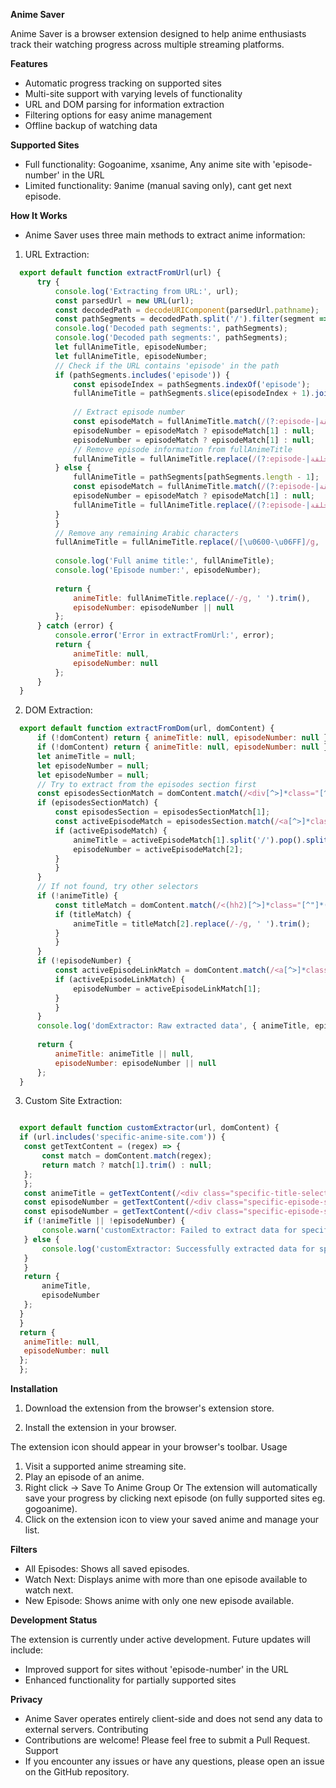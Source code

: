**Anime Saver**

Anime Saver is a browser extension designed to help anime enthusiasts track their watching progress across multiple streaming platforms.

**Features**
- Automatic progress tracking on supported sites
- Multi-site support with varying levels of functionality
- URL and DOM parsing for information extraction
- Filtering options for easy anime management
- Offline backup of watching data
  
**Supported Sites**
- Full functionality: Gogoanime, xsanime, Any anime site with 'episode-number' in the URL
- Limited functionality: 9anime (manual saving only), cant get next episode.
  
**How It Works**
- Anime Saver uses three main methods to extract anime information:
  
1. URL Extraction:
```javascript
  export default function extractFromUrl(url) {
      try {
          console.log('Extracting from URL:', url);
          const parsedUrl = new URL(url);
          const decodedPath = decodeURIComponent(parsedUrl.pathname);
          const pathSegments = decodedPath.split('/').filter(segment => segment !== '');
          console.log('Decoded path segments:', pathSegments);
          console.log('Decoded path segments:', pathSegments);
          let fullAnimeTitle, episodeNumber;
          let fullAnimeTitle, episodeNumber;
          // Check if the URL contains 'episode' in the path
          if (pathSegments.includes('episode')) {
              const episodeIndex = pathSegments.indexOf('episode');
              fullAnimeTitle = pathSegments.slice(episodeIndex + 1).join('-');
              
              // Extract episode number
              const episodeMatch = fullAnimeTitle.match(/(?:episode-|حلقة-)(\d+)/i);
              episodeNumber = episodeMatch ? episodeMatch[1] : null;
              episodeNumber = episodeMatch ? episodeMatch[1] : null;
              // Remove episode information from fullAnimeTitle
              fullAnimeTitle = fullAnimeTitle.replace(/(?:episode-|حلقة-)\d+/i, '').replace(/-+$/, '');
          } else {
              fullAnimeTitle = pathSegments[pathSegments.length - 1];
              const episodeMatch = fullAnimeTitle.match(/(?:episode-|حلقة-)(\d+)/i);
              episodeNumber = episodeMatch ? episodeMatch[1] : null;
              fullAnimeTitle = fullAnimeTitle.replace(/(?:episode-|حلقة-)\d+/i, '').replace(/-+$/, '');
          }
          }
          // Remove any remaining Arabic characters
          fullAnimeTitle = fullAnimeTitle.replace(/[\u0600-\u06FF]/g, '').trim();
  
          console.log('Full anime title:', fullAnimeTitle);
          console.log('Episode number:', episodeNumber);
  
          return {
              animeTitle: fullAnimeTitle.replace(/-/g, ' ').trim(),
              episodeNumber: episodeNumber || null
          };
      } catch (error) {
          console.error('Error in extractFromUrl:', error);
          return {
              animeTitle: null,
              episodeNumber: null
          };
      }
  }
```
2. DOM Extraction:
```javascript
  export default function extractFromDom(url, domContent) {
      if (!domContent) return { animeTitle: null, episodeNumber: null };
      if (!domContent) return { animeTitle: null, episodeNumber: null };
      let animeTitle = null;
      let episodeNumber = null;
      let episodeNumber = null;
      // Try to extract from the episodes section first
      const episodesSectionMatch = domContent.match(/<div[^>]*class="[^"]*block_area[^"]*block_area-episodes[^"]*"[^>]*>([\s\S]*?)<\/div>/);
      if (episodesSectionMatch) {
          const episodesSection = episodesSectionMatch[1];
          const activeEpisodeMatch = episodesSection.match(/<a[^>]*class="[^"]*ep-item[^"]*active[^"]*"[^>]*href="([^"]*)"[^>]*data-number="([^"]*)"[^>]*>/);
          if (activeEpisodeMatch) {
              animeTitle = activeEpisodeMatch[1].split('/').pop().split('?')[0].replace(/-/g, ' ').trim();
              episodeNumber = activeEpisodeMatch[2];
          }
          }
      }
      // If not found, try other selectors
      if (!animeTitle) {
          const titleMatch = domContent.match(/<(hh2)[^>]*class="[^"]*(?:title|film-name|anime-title)[^"]*"[^>]*>(.*?)<\/\1>/);
          if (titleMatch) {
              animeTitle = titleMatch[2].replace(/-/g, ' ').trim();
          }
          }
      }
      if (!episodeNumber) {
          const activeEpisodeLinkMatch = domContent.match(/<a[^>]*class="[^"]*ep-item[^"]*(?:active|current)[^"]*"[^>]*data-number="([^"]*)"[^>]*>/);
          if (activeEpisodeLinkMatch) {
              episodeNumber = activeEpisodeLinkMatch[1];
          }
          }
      }
      console.log('domExtractor: Raw extracted data', { animeTitle, episodeNumber });
  
      return {
          animeTitle: animeTitle || null,
          episodeNumber: episodeNumber || null
      };
  }
```
3. Custom Site Extraction:
```javascript

  export default function customExtractor(url, domContent) {
  if (url.includes('specific-anime-site.com')) {
   const getTextContent = (regex) => {
       const match = domContent.match(regex);
       return match ? match[1].trim() : null;
   };
   };
   const animeTitle = getTextContent(/<div class="specific-title-selector"[^>]*>(.*?)<\/div>/);
   const episodeNumber = getTextContent(/<div class="specific-episode-selector"[^>]*>.*?(\d+)/);
   const episodeNumber = getTextContent(/<div class="specific-episode-selector"[^>]*>.*?(\d+)/);
   if (!animeTitle || !episodeNumber) {
       console.warn('customExtractor: Failed to extract data for specific-anime-site.com.', { animeTitle, episodeNumber });
   } else {
       console.log('customExtractor: Successfully extracted data for specific-anime-site.com.', { animeTitle, episodeNumber });
   }
   }
   return {
       animeTitle,
       episodeNumber
   };
  }
  }
  return {
   animeTitle: null,
   episodeNumber: null
  };
  };
```
**Installation**

1. Download the extension from the browser's extension store.

2. Install the extension in your browser.

The extension icon should appear in your browser's toolbar.
Usage
1. Visit a supported anime streaming site.
2. Play an episode of an anime.
3. Right click -> Save To Anime Group Or The extension will automatically save your progress by clicking next episode (on fully supported sites eg. gogoanime).
4. Click on the extension icon to view your saved anime and manage your list.

**Filters**
- All Episodes: Shows all saved episodes.
- Watch Next: Displays anime with more than one episode available to watch next.
- New Episode: Shows anime with only one new episode available.

**Development Status**

The extension is currently under active development.
Future updates will include:
- Improved support for sites without 'episode-number' in the URL
- Enhanced functionality for partially supported sites
  
**Privacy**
- Anime Saver operates entirely client-side and does not send any data to external servers.
Contributing
- Contributions are welcome! Please feel free to submit a Pull Request.
Support
- If you encounter any issues or have any questions, please open an issue on the GitHub repository.
